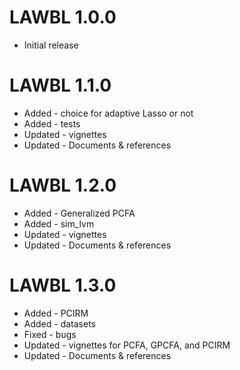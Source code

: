 # LAWBL 1.0.0

* Initial release

# LAWBL 1.1.0

* Added - choice for adaptive Lasso or not
* Added - tests
* Updated - vignettes
* Updated - Documents & references

# LAWBL 1.2.0

* Added - Generalized PCFA
* Added - sim_lvm
* Updated - vignettes
* Updated - Documents & references


# LAWBL 1.3.0

* Added - PCIRM
* Added - datasets
* Fixed - bugs
* Updated - vignettes for PCFA, GPCFA, and PCIRM
* Updated - Documents & references
